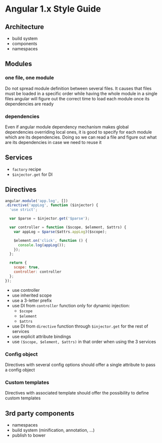 Angular 1.x Style Guide
=======================

Architecture
------------

  * build system
  * components
  * namespaces

Modules
-------

### one file, one module

Do not spread module definition between several files. It causes that files
must be loaded in a specific order while having the whole module in a single
files angular will figure out the correct time to load each module once its
dependencies are ready

### dependencies

Even if angular module dependency mechanism makes global dependencies overriding
local ones, it is good to specify for each module which are its dependencies.
Doing so we can read a file and figure out what are its dependencies in case we
need to reuse it

Services
--------

  * `factory` recipe
  * `$injector.get` for DI

Directives
----------

```js
angular.module('app.log', [])
.directive('appLog', function ($injector) {
  'use strict';

  var $parse = $injector.get('$parse');

  var controller = function ($scope, $element, $attrs) {
    var appLog = $parse($attrs.appLog)($scope);

    $element.on('click', function () {
      console.log(appLog());
    });
  };

  return {
    scope: true,
    controller: controller
  };
});
```

  * use controller
  * use inherited scope
  * use a 3-letter prefix
  * use DI from `controller` function only for dynamic injection:
    * `$scope`
    * `$element`
    * `$attrs`
  * use DI from `directive` function through `$injector.get` for the rest of services
  * use explicit attribute bindings
  * use `($scope, $element, $attrs)` in that order when using the 3 services

### Config object

Directives with several config options should offer a single attribute to pass a config object

### Custom templates

Directives with associated template should offer the possibility to define custom templates

3rd party components
--------------------

  * namespaces
  * build system (minification, annotation, ...)
  * publish to bower
